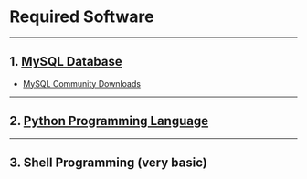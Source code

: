 # Required Software

------

## 1. [MySQL Database](https://www.mysql.com)

* [MySQL Community Downloads](https://dev.mysql.com/downloads/mysql/)

------

## 2. [Python Programming Language](https://www.python.org)

------

## 3. Shell Programming (very basic)